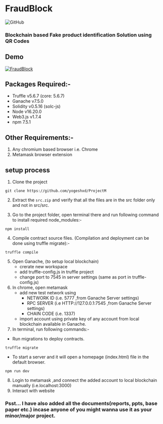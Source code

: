 # FraudBlock

![GitHub](https://img.shields.io/github/last-commit/yogeshxd/FraudBlock)

### Blockchain based Fake product identification Solution using QR Codes

## Demo
[![FraudBlock](https://cdn.discordapp.com/attachments/768924278967894056/1225486567619956846/image.png?ex=66214e4e&is=660ed94e&hm=b0adbcb9c50d9868794e3bc8d8028e9cc1002a15f5067070d6841a06d71bf6e7&)](https://youtu.be/F01t48jT5wQ)

## Packages Required:-
- Truffle v5.6.7 (core: 5.6.7)
- Ganache v7.5.0
- Solidity v0.5.16 (solc-js)
- Node v16.20.0
- Web3.js v1.7.4
- npm 7.5.1

## Other Requirements:-
1. Any chromium based browser i.e. Chrome 
2. Metamask browser extension
    
## setup process 

1. Clone the project
```
git clone https://github.com/yogeshxd/ProjectM
```
2. Extract the `src.zip` and verify that all the files are in the src folder only and not in src/src.

3. Go to the project folder, open terminal there and run following command to install required node_modules:-
```
npm install
```
4. Compile contract source files. (Compilation and deployment can be done using truffle migrate):-
```
truffle compile
```
5. Open Ganache, (to setup local blockchain)
    - crerate new workspace
    - add truffle-config.js  in truffle project 
    - change port to 7545 in server settings (same as port in truffle-config.js)
6. In chrome, open metamask 
   - add new test network using  
        - NETWORK ID (i.e. 5777 ,from Ganache Server settings) 
        - RPC SERVER (i.e HTTP://127.0.0.1:7545 ,from Ganache Server settings)
        - CHAIN CODE (i.e. 1337)
   - import account using private key of any account from local blockchain available in Ganache.
7. In terminal, run following commands:-
- Run migrations to deploy contracts.
```
truffle migrate
```

- To start a server and it will open a homepage (index.html) file in the default browser.
```
npm run dev 
``` 
8. Login to metamask ,and connect the added account to local blockchain manually (i.e.localhost:3000)
9. Interact with website

### Psst... I have also added all the documents(reports, ppts, base paper etc.) incase anyone of you might wanna use it as your minor/major project.
